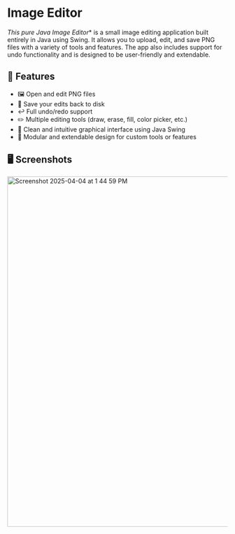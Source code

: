 # Image Editor

*This pure Java Image Editor** is a small image editing application built entirely in Java using Swing. It allows you to upload, edit, and save PNG files with a variety of tools and features. The app also includes support for undo functionality and is designed to be user-friendly and extendable.

## 🧩 Features

- 🖼️ Open and edit PNG files
- 💾 Save your edits back to disk
- ↩️ Full undo/redo support
- ✏️ Multiple editing tools (draw, erase, fill, color picker, etc.)
- 🧰 Clean and intuitive graphical interface using Java Swing
- 🔌 Modular and extendable design for custom tools or features

## 🖥️ Screenshots
<img width="801" alt="Screenshot 2025-04-04 at 1 44 59 PM" src="https://github.com/user-attachments/assets/e03a2827-2978-432d-b007-a275fbeeaaa6" />

